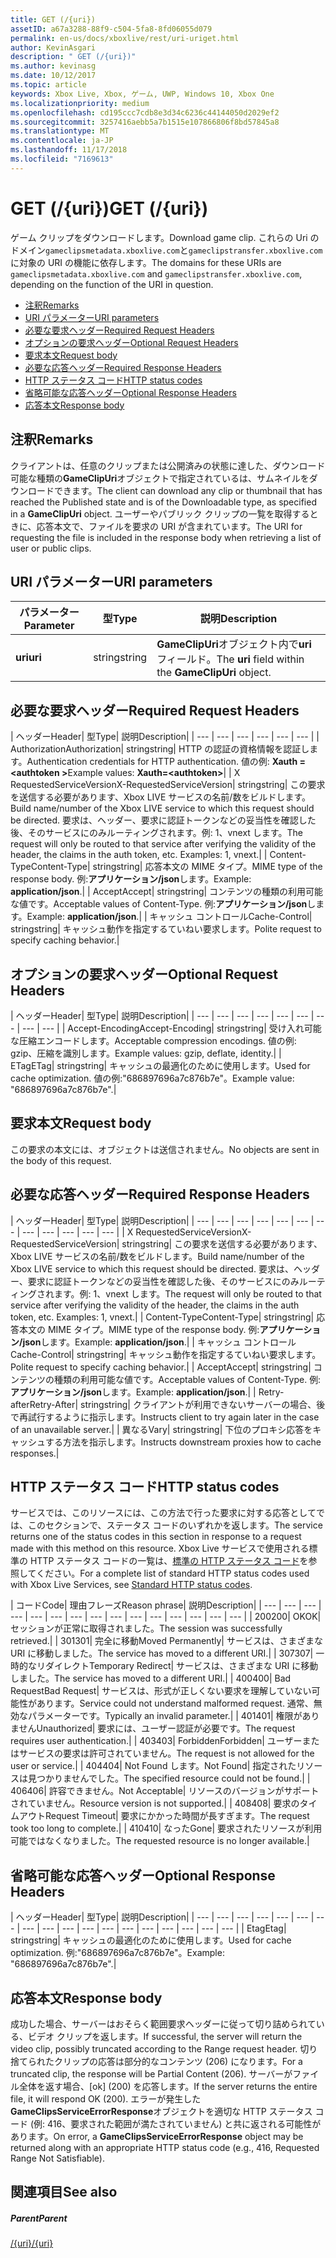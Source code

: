 ```yaml
---
title: GET (/{uri})
assetID: a67a3288-88f9-c504-5fa8-8fd06055d079
permalink: en-us/docs/xboxlive/rest/uri-uriget.html
author: KevinAsgari
description: " GET (/{uri})"
ms.author: kevinasg
ms.date: 10/12/2017
ms.topic: article
keywords: Xbox Live, Xbox, ゲーム, UWP, Windows 10, Xbox One
ms.localizationpriority: medium
ms.openlocfilehash: cd195ccc7cdb8e3d34c6236c44144050d2029ef2
ms.sourcegitcommit: 3257416aebb5a7b1515e107866806f8bd57845a8
ms.translationtype: MT
ms.contentlocale: ja-JP
ms.lasthandoff: 11/17/2018
ms.locfileid: "7169613"
---
```

# <a name="get-uri"></a><span data-ttu-id="3ec02-104">GET (/{uri})</span><span class="sxs-lookup"><span data-stu-id="3ec02-104">GET (/{uri})</span></span>
<span data-ttu-id="3ec02-105">ゲーム クリップをダウンロードします。</span><span class="sxs-lookup"><span data-stu-id="3ec02-105">Download game clip.</span></span> <span data-ttu-id="3ec02-106">これらの Uri のドメイン`gameclipsmetadata.xboxlive.com`と`gameclipstransfer.xboxlive.com`に対象の URI の機能に依存します。</span><span class="sxs-lookup"><span data-stu-id="3ec02-106">The domains for these URIs are `gameclipsmetadata.xboxlive.com` and `gameclipstransfer.xboxlive.com`, depending on the function of the URI in question.</span></span>
 
  * [<span data-ttu-id="3ec02-107">注釈</span><span class="sxs-lookup"><span data-stu-id="3ec02-107">Remarks</span></span>](#ID4EX)
  * [<span data-ttu-id="3ec02-108">URI パラメーター</span><span class="sxs-lookup"><span data-stu-id="3ec02-108">URI parameters</span></span>](#ID4EDB)
  * [<span data-ttu-id="3ec02-109">必要な要求ヘッダー</span><span class="sxs-lookup"><span data-stu-id="3ec02-109">Required Request Headers</span></span>](#ID4EEC)
  * [<span data-ttu-id="3ec02-110">オプションの要求ヘッダー</span><span class="sxs-lookup"><span data-stu-id="3ec02-110">Optional Request Headers</span></span>](#ID4EQE)
  * [<span data-ttu-id="3ec02-111">要求本文</span><span class="sxs-lookup"><span data-stu-id="3ec02-111">Request body</span></span>](#ID4EZF)
  * [<span data-ttu-id="3ec02-112">必要な応答ヘッダー</span><span class="sxs-lookup"><span data-stu-id="3ec02-112">Required Response Headers</span></span>](#ID4EEG)
  * [<span data-ttu-id="3ec02-113">HTTP ステータス コード</span><span class="sxs-lookup"><span data-stu-id="3ec02-113">HTTP status codes</span></span>](#ID4EYAAC)
  * [<span data-ttu-id="3ec02-114">省略可能な応答ヘッダー</span><span class="sxs-lookup"><span data-stu-id="3ec02-114">Optional Response Headers</span></span>](#ID4EOFAC)
  * [<span data-ttu-id="3ec02-115">応答本文</span><span class="sxs-lookup"><span data-stu-id="3ec02-115">Response body</span></span>](#ID4EOGAC)
 
<a id="ID4EX"></a>

 
## <a name="remarks"></a><span data-ttu-id="3ec02-116">注釈</span><span class="sxs-lookup"><span data-stu-id="3ec02-116">Remarks</span></span>
 
<span data-ttu-id="3ec02-117">クライアントは、任意のクリップまたは公開済みの状態に達した、ダウンロード可能な種類の**GameClipUri**オブジェクトで指定されているは、サムネイルをダウンロードできます。</span><span class="sxs-lookup"><span data-stu-id="3ec02-117">The client can download any clip or thumbnail that has reached the Published state and is of the Downloadable type, as specified in a **GameClipUri** object.</span></span> <span data-ttu-id="3ec02-118">ユーザーやパブリック クリップの一覧を取得するときに、応答本文で、ファイルを要求の URI が含まれています。</span><span class="sxs-lookup"><span data-stu-id="3ec02-118">The URI for requesting the file is included in the response body when retrieving a list of user or public clips.</span></span>
  
<a id="ID4EDB"></a>

 
## <a name="uri-parameters"></a><span data-ttu-id="3ec02-119">URI パラメーター</span><span class="sxs-lookup"><span data-stu-id="3ec02-119">URI parameters</span></span>
 
| <span data-ttu-id="3ec02-120">パラメーター</span><span class="sxs-lookup"><span data-stu-id="3ec02-120">Parameter</span></span>| <span data-ttu-id="3ec02-121">型</span><span class="sxs-lookup"><span data-stu-id="3ec02-121">Type</span></span>| <span data-ttu-id="3ec02-122">説明</span><span class="sxs-lookup"><span data-stu-id="3ec02-122">Description</span></span>| 
| --- | --- | --- | 
| <b><span data-ttu-id="3ec02-123">uri</span><span class="sxs-lookup"><span data-stu-id="3ec02-123">uri</span></span></b>| <span data-ttu-id="3ec02-124">string</span><span class="sxs-lookup"><span data-stu-id="3ec02-124">string</span></span>| <span data-ttu-id="3ec02-125"><b>GameClipUri</b>オブジェクト内で<b>uri</b>フィールド。</span><span class="sxs-lookup"><span data-stu-id="3ec02-125">The <b>uri</b> field within the <b>GameClipUri</b> object.</span></span>| 
  
<a id="ID4EEC"></a>

 
## <a name="required-request-headers"></a><span data-ttu-id="3ec02-126">必要な要求ヘッダー</span><span class="sxs-lookup"><span data-stu-id="3ec02-126">Required Request Headers</span></span>
 
| <span data-ttu-id="3ec02-127">ヘッダー</span><span class="sxs-lookup"><span data-stu-id="3ec02-127">Header</span></span>| <span data-ttu-id="3ec02-128">型</span><span class="sxs-lookup"><span data-stu-id="3ec02-128">Type</span></span>| <span data-ttu-id="3ec02-129">説明</span><span class="sxs-lookup"><span data-stu-id="3ec02-129">Description</span></span>| 
| --- | --- | --- | --- | --- | --- | 
| <span data-ttu-id="3ec02-130">Authorization</span><span class="sxs-lookup"><span data-stu-id="3ec02-130">Authorization</span></span>| <span data-ttu-id="3ec02-131">string</span><span class="sxs-lookup"><span data-stu-id="3ec02-131">string</span></span>| <span data-ttu-id="3ec02-132">HTTP の認証の資格情報を認証します。</span><span class="sxs-lookup"><span data-stu-id="3ec02-132">Authentication credentials for HTTP authentication.</span></span> <span data-ttu-id="3ec02-133">値の例: <b>Xauth =&lt;authtoken ></b></span><span class="sxs-lookup"><span data-stu-id="3ec02-133">Example values: <b>Xauth=&lt;authtoken></b></span></span>| 
| <span data-ttu-id="3ec02-134">X RequestedServiceVersion</span><span class="sxs-lookup"><span data-stu-id="3ec02-134">X-RequestedServiceVersion</span></span>| <span data-ttu-id="3ec02-135">string</span><span class="sxs-lookup"><span data-stu-id="3ec02-135">string</span></span>| <span data-ttu-id="3ec02-136">この要求を送信する必要があります、Xbox LIVE サービスの名前/数をビルドします。</span><span class="sxs-lookup"><span data-stu-id="3ec02-136">Build name/number of the Xbox LIVE service to which this request should be directed.</span></span> <span data-ttu-id="3ec02-137">要求は、ヘッダー、要求に認証トークンなどの妥当性を確認した後、そのサービスにのみルーティングされます。例: 1、vnext します。</span><span class="sxs-lookup"><span data-stu-id="3ec02-137">The request will only be routed to that service after verifying the validity of the header, the claims in the auth token, etc. Examples: 1, vnext.</span></span>| 
| <span data-ttu-id="3ec02-138">Content-Type</span><span class="sxs-lookup"><span data-stu-id="3ec02-138">Content-Type</span></span>| <span data-ttu-id="3ec02-139">string</span><span class="sxs-lookup"><span data-stu-id="3ec02-139">string</span></span>| <span data-ttu-id="3ec02-140">応答本文の MIME タイプ。</span><span class="sxs-lookup"><span data-stu-id="3ec02-140">MIME type of the response body.</span></span> <span data-ttu-id="3ec02-141">例:<b>アプリケーション/json</b>します。</span><span class="sxs-lookup"><span data-stu-id="3ec02-141">Example: <b>application/json</b>.</span></span>| 
| <span data-ttu-id="3ec02-142">Accept</span><span class="sxs-lookup"><span data-stu-id="3ec02-142">Accept</span></span>| <span data-ttu-id="3ec02-143">string</span><span class="sxs-lookup"><span data-stu-id="3ec02-143">string</span></span>| <span data-ttu-id="3ec02-144">コンテンツの種類の利用可能な値です。</span><span class="sxs-lookup"><span data-stu-id="3ec02-144">Acceptable values of Content-Type.</span></span> <span data-ttu-id="3ec02-145">例:<b>アプリケーション/json</b>します。</span><span class="sxs-lookup"><span data-stu-id="3ec02-145">Example: <b>application/json</b>.</span></span>| 
| <span data-ttu-id="3ec02-146">キャッシュ コントロール</span><span class="sxs-lookup"><span data-stu-id="3ec02-146">Cache-Control</span></span>| <span data-ttu-id="3ec02-147">string</span><span class="sxs-lookup"><span data-stu-id="3ec02-147">string</span></span>| <span data-ttu-id="3ec02-148">キャッシュ動作を指定するていねい要求します。</span><span class="sxs-lookup"><span data-stu-id="3ec02-148">Polite request to specify caching behavior.</span></span>| 
  
<a id="ID4EQE"></a>

 
## <a name="optional-request-headers"></a><span data-ttu-id="3ec02-149">オプションの要求ヘッダー</span><span class="sxs-lookup"><span data-stu-id="3ec02-149">Optional Request Headers</span></span>
 
| <span data-ttu-id="3ec02-150">ヘッダー</span><span class="sxs-lookup"><span data-stu-id="3ec02-150">Header</span></span>| <span data-ttu-id="3ec02-151">型</span><span class="sxs-lookup"><span data-stu-id="3ec02-151">Type</span></span>| <span data-ttu-id="3ec02-152">説明</span><span class="sxs-lookup"><span data-stu-id="3ec02-152">Description</span></span>| 
| --- | --- | --- | --- | --- | --- | --- | --- | --- | 
| <span data-ttu-id="3ec02-153">Accept-Encoding</span><span class="sxs-lookup"><span data-stu-id="3ec02-153">Accept-Encoding</span></span>| <span data-ttu-id="3ec02-154">string</span><span class="sxs-lookup"><span data-stu-id="3ec02-154">string</span></span>| <span data-ttu-id="3ec02-155">受け入れ可能な圧縮エンコードします。</span><span class="sxs-lookup"><span data-stu-id="3ec02-155">Acceptable compression encodings.</span></span> <span data-ttu-id="3ec02-156">値の例: gzip、圧縮を識別します。</span><span class="sxs-lookup"><span data-stu-id="3ec02-156">Example values: gzip, deflate, identity.</span></span>| 
| <span data-ttu-id="3ec02-157">ETag</span><span class="sxs-lookup"><span data-stu-id="3ec02-157">ETag</span></span>| <span data-ttu-id="3ec02-158">string</span><span class="sxs-lookup"><span data-stu-id="3ec02-158">string</span></span>| <span data-ttu-id="3ec02-159">キャッシュの最適化のために使用します。</span><span class="sxs-lookup"><span data-stu-id="3ec02-159">Used for cache optimization.</span></span> <span data-ttu-id="3ec02-160">値の例:"686897696a7c876b7e"。</span><span class="sxs-lookup"><span data-stu-id="3ec02-160">Example value: "686897696a7c876b7e".</span></span>| 
  
<a id="ID4EZF"></a>

 
## <a name="request-body"></a><span data-ttu-id="3ec02-161">要求本文</span><span class="sxs-lookup"><span data-stu-id="3ec02-161">Request body</span></span>
 
<span data-ttu-id="3ec02-162">この要求の本文には、オブジェクトは送信されません。</span><span class="sxs-lookup"><span data-stu-id="3ec02-162">No objects are sent in the body of this request.</span></span>
  
<a id="ID4EEG"></a>

 
## <a name="required-response-headers"></a><span data-ttu-id="3ec02-163">必要な応答ヘッダー</span><span class="sxs-lookup"><span data-stu-id="3ec02-163">Required Response Headers</span></span>
 
| <span data-ttu-id="3ec02-164">ヘッダー</span><span class="sxs-lookup"><span data-stu-id="3ec02-164">Header</span></span>| <span data-ttu-id="3ec02-165">型</span><span class="sxs-lookup"><span data-stu-id="3ec02-165">Type</span></span>| <span data-ttu-id="3ec02-166">説明</span><span class="sxs-lookup"><span data-stu-id="3ec02-166">Description</span></span>| 
| --- | --- | --- | --- | --- | --- | --- | --- | --- | --- | --- | --- | 
| <span data-ttu-id="3ec02-167">X RequestedServiceVersion</span><span class="sxs-lookup"><span data-stu-id="3ec02-167">X-RequestedServiceVersion</span></span>| <span data-ttu-id="3ec02-168">string</span><span class="sxs-lookup"><span data-stu-id="3ec02-168">string</span></span>| <span data-ttu-id="3ec02-169">この要求を送信する必要があります、Xbox LIVE サービスの名前/数をビルドします。</span><span class="sxs-lookup"><span data-stu-id="3ec02-169">Build name/number of the Xbox LIVE service to which this request should be directed.</span></span> <span data-ttu-id="3ec02-170">要求は、ヘッダー、要求に認証トークンなどの妥当性を確認した後、そのサービスにのみルーティングされます。例: 1、vnext します。</span><span class="sxs-lookup"><span data-stu-id="3ec02-170">The request will only be routed to that service after verifying the validity of the header, the claims in the auth token, etc. Examples: 1, vnext.</span></span>| 
| <span data-ttu-id="3ec02-171">Content-Type</span><span class="sxs-lookup"><span data-stu-id="3ec02-171">Content-Type</span></span>| <span data-ttu-id="3ec02-172">string</span><span class="sxs-lookup"><span data-stu-id="3ec02-172">string</span></span>| <span data-ttu-id="3ec02-173">応答本文の MIME タイプ。</span><span class="sxs-lookup"><span data-stu-id="3ec02-173">MIME type of the response body.</span></span> <span data-ttu-id="3ec02-174">例:<b>アプリケーション/json</b>します。</span><span class="sxs-lookup"><span data-stu-id="3ec02-174">Example: <b>application/json</b>.</span></span>| 
| <span data-ttu-id="3ec02-175">キャッシュ コントロール</span><span class="sxs-lookup"><span data-stu-id="3ec02-175">Cache-Control</span></span>| <span data-ttu-id="3ec02-176">string</span><span class="sxs-lookup"><span data-stu-id="3ec02-176">string</span></span>| <span data-ttu-id="3ec02-177">キャッシュ動作を指定するていねい要求します。</span><span class="sxs-lookup"><span data-stu-id="3ec02-177">Polite request to specify caching behavior.</span></span>| 
| <span data-ttu-id="3ec02-178">Accept</span><span class="sxs-lookup"><span data-stu-id="3ec02-178">Accept</span></span>| <span data-ttu-id="3ec02-179">string</span><span class="sxs-lookup"><span data-stu-id="3ec02-179">string</span></span>| <span data-ttu-id="3ec02-180">コンテンツの種類の利用可能な値です。</span><span class="sxs-lookup"><span data-stu-id="3ec02-180">Acceptable values of Content-Type.</span></span> <span data-ttu-id="3ec02-181">例:<b>アプリケーション/json</b>します。</span><span class="sxs-lookup"><span data-stu-id="3ec02-181">Example: <b>application/json</b>.</span></span>| 
| <span data-ttu-id="3ec02-182">Retry-after</span><span class="sxs-lookup"><span data-stu-id="3ec02-182">Retry-After</span></span>| <span data-ttu-id="3ec02-183">string</span><span class="sxs-lookup"><span data-stu-id="3ec02-183">string</span></span>| <span data-ttu-id="3ec02-184">クライアントが利用できないサーバーの場合、後で再試行するように指示します。</span><span class="sxs-lookup"><span data-stu-id="3ec02-184">Instructs client to try again later in the case of an unavailable server.</span></span>| 
| <span data-ttu-id="3ec02-185">異なる</span><span class="sxs-lookup"><span data-stu-id="3ec02-185">Vary</span></span>| <span data-ttu-id="3ec02-186">string</span><span class="sxs-lookup"><span data-stu-id="3ec02-186">string</span></span>| <span data-ttu-id="3ec02-187">下位のプロキシ応答をキャッシュする方法を指示します。</span><span class="sxs-lookup"><span data-stu-id="3ec02-187">Instructs downstream proxies how to cache responses.</span></span>| 
  
<a id="ID4EYAAC"></a>

 
## <a name="http-status-codes"></a><span data-ttu-id="3ec02-188">HTTP ステータス コード</span><span class="sxs-lookup"><span data-stu-id="3ec02-188">HTTP status codes</span></span>
 
<span data-ttu-id="3ec02-189">サービスでは、このリソースには、この方法で行った要求に対する応答としてでは、このセクションで、ステータス コードのいずれかを返します。</span><span class="sxs-lookup"><span data-stu-id="3ec02-189">The service returns one of the status codes in this section in response to a request made with this method on this resource.</span></span> <span data-ttu-id="3ec02-190">Xbox Live サービスで使用される標準の HTTP ステータス コードの一覧は、[標準の HTTP ステータス コード](../../additional/httpstatuscodes.md)を参照してください。</span><span class="sxs-lookup"><span data-stu-id="3ec02-190">For a complete list of standard HTTP status codes used with Xbox Live Services, see [Standard HTTP status codes](../../additional/httpstatuscodes.md).</span></span>
 
| <span data-ttu-id="3ec02-191">コード</span><span class="sxs-lookup"><span data-stu-id="3ec02-191">Code</span></span>| <span data-ttu-id="3ec02-192">理由フレーズ</span><span class="sxs-lookup"><span data-stu-id="3ec02-192">Reason phrase</span></span>| <span data-ttu-id="3ec02-193">説明</span><span class="sxs-lookup"><span data-stu-id="3ec02-193">Description</span></span>| 
| --- | --- | --- | --- | --- | --- | --- | --- | --- | --- | --- | --- | --- | --- | --- | 
| <span data-ttu-id="3ec02-194">200</span><span class="sxs-lookup"><span data-stu-id="3ec02-194">200</span></span>| <span data-ttu-id="3ec02-195">OK</span><span class="sxs-lookup"><span data-stu-id="3ec02-195">OK</span></span>| <span data-ttu-id="3ec02-196">セッションが正常に取得されました。</span><span class="sxs-lookup"><span data-stu-id="3ec02-196">The session was successfully retrieved.</span></span>| 
| <span data-ttu-id="3ec02-197">301</span><span class="sxs-lookup"><span data-stu-id="3ec02-197">301</span></span>| <span data-ttu-id="3ec02-198">完全に移動</span><span class="sxs-lookup"><span data-stu-id="3ec02-198">Moved Permanently</span></span>| <span data-ttu-id="3ec02-199">サービスは、さまざまな URI に移動しました。</span><span class="sxs-lookup"><span data-stu-id="3ec02-199">The service has moved to a different URI.</span></span>| 
| <span data-ttu-id="3ec02-200">307</span><span class="sxs-lookup"><span data-stu-id="3ec02-200">307</span></span>| <span data-ttu-id="3ec02-201">一時的なリダイレクト</span><span class="sxs-lookup"><span data-stu-id="3ec02-201">Temporary Redirect</span></span>| <span data-ttu-id="3ec02-202">サービスは、さまざまな URI に移動しました。</span><span class="sxs-lookup"><span data-stu-id="3ec02-202">The service has moved to a different URI.</span></span>| 
| <span data-ttu-id="3ec02-203">400</span><span class="sxs-lookup"><span data-stu-id="3ec02-203">400</span></span>| <span data-ttu-id="3ec02-204">Bad Request</span><span class="sxs-lookup"><span data-stu-id="3ec02-204">Bad Request</span></span>| <span data-ttu-id="3ec02-205">サービスは、形式が正しくない要求を理解していない可能性があります。</span><span class="sxs-lookup"><span data-stu-id="3ec02-205">Service could not understand malformed request.</span></span> <span data-ttu-id="3ec02-206">通常、無効なパラメーターです。</span><span class="sxs-lookup"><span data-stu-id="3ec02-206">Typically an invalid parameter.</span></span>| 
| <span data-ttu-id="3ec02-207">401</span><span class="sxs-lookup"><span data-stu-id="3ec02-207">401</span></span>| <span data-ttu-id="3ec02-208">権限がありません</span><span class="sxs-lookup"><span data-stu-id="3ec02-208">Unauthorized</span></span>| <span data-ttu-id="3ec02-209">要求には、ユーザー認証が必要です。</span><span class="sxs-lookup"><span data-stu-id="3ec02-209">The request requires user authentication.</span></span>| 
| <span data-ttu-id="3ec02-210">403</span><span class="sxs-lookup"><span data-stu-id="3ec02-210">403</span></span>| <span data-ttu-id="3ec02-211">Forbidden</span><span class="sxs-lookup"><span data-stu-id="3ec02-211">Forbidden</span></span>| <span data-ttu-id="3ec02-212">ユーザーまたはサービスの要求は許可されていません。</span><span class="sxs-lookup"><span data-stu-id="3ec02-212">The request is not allowed for the user or service.</span></span>| 
| <span data-ttu-id="3ec02-213">404</span><span class="sxs-lookup"><span data-stu-id="3ec02-213">404</span></span>| <span data-ttu-id="3ec02-214">Not Found します。</span><span class="sxs-lookup"><span data-stu-id="3ec02-214">Not Found</span></span>| <span data-ttu-id="3ec02-215">指定されたリソースは見つかりませんでした。</span><span class="sxs-lookup"><span data-stu-id="3ec02-215">The specified resource could not be found.</span></span>| 
| <span data-ttu-id="3ec02-216">406</span><span class="sxs-lookup"><span data-stu-id="3ec02-216">406</span></span>| <span data-ttu-id="3ec02-217">許容できません。</span><span class="sxs-lookup"><span data-stu-id="3ec02-217">Not Acceptable</span></span>| <span data-ttu-id="3ec02-218">リソースのバージョンがサポートされていません。</span><span class="sxs-lookup"><span data-stu-id="3ec02-218">Resource version is not supported.</span></span>| 
| <span data-ttu-id="3ec02-219">408</span><span class="sxs-lookup"><span data-stu-id="3ec02-219">408</span></span>| <span data-ttu-id="3ec02-220">要求のタイムアウト</span><span class="sxs-lookup"><span data-stu-id="3ec02-220">Request Timeout</span></span>| <span data-ttu-id="3ec02-221">要求にかかった時間が長すぎます。</span><span class="sxs-lookup"><span data-stu-id="3ec02-221">The request took too long to complete.</span></span>| 
| <span data-ttu-id="3ec02-222">410</span><span class="sxs-lookup"><span data-stu-id="3ec02-222">410</span></span>| <span data-ttu-id="3ec02-223">なった</span><span class="sxs-lookup"><span data-stu-id="3ec02-223">Gone</span></span>| <span data-ttu-id="3ec02-224">要求されたリソースが利用可能ではなくなりました。</span><span class="sxs-lookup"><span data-stu-id="3ec02-224">The requested resource is no longer available.</span></span>| 
  
<a id="ID4EOFAC"></a>

 
## <a name="optional-response-headers"></a><span data-ttu-id="3ec02-225">省略可能な応答ヘッダー</span><span class="sxs-lookup"><span data-stu-id="3ec02-225">Optional Response Headers</span></span>
 
| <span data-ttu-id="3ec02-226">ヘッダー</span><span class="sxs-lookup"><span data-stu-id="3ec02-226">Header</span></span>| <span data-ttu-id="3ec02-227">型</span><span class="sxs-lookup"><span data-stu-id="3ec02-227">Type</span></span>| <span data-ttu-id="3ec02-228">説明</span><span class="sxs-lookup"><span data-stu-id="3ec02-228">Description</span></span>| 
| --- | --- | --- | --- | --- | --- | --- | --- | --- | --- | --- | --- | --- | --- | --- | --- | --- | --- | 
| <span data-ttu-id="3ec02-229">Etag</span><span class="sxs-lookup"><span data-stu-id="3ec02-229">Etag</span></span>| <span data-ttu-id="3ec02-230">string</span><span class="sxs-lookup"><span data-stu-id="3ec02-230">string</span></span>| <span data-ttu-id="3ec02-231">キャッシュの最適化のために使用します。</span><span class="sxs-lookup"><span data-stu-id="3ec02-231">Used for cache optimization.</span></span> <span data-ttu-id="3ec02-232">例:"686897696a7c876b7e"。</span><span class="sxs-lookup"><span data-stu-id="3ec02-232">Example: "686897696a7c876b7e".</span></span>| 
  
<a id="ID4EOGAC"></a>

 
## <a name="response-body"></a><span data-ttu-id="3ec02-233">応答本文</span><span class="sxs-lookup"><span data-stu-id="3ec02-233">Response body</span></span>
 
<a id="ID4EUGAC"></a>

  
 
<span data-ttu-id="3ec02-234">成功した場合、サーバーはおそらく範囲要求ヘッダーに従って切り詰められている、ビデオ クリップを返します。</span><span class="sxs-lookup"><span data-stu-id="3ec02-234">If successful, the server will return the video clip, possibly truncated according to the Range request header.</span></span> <span data-ttu-id="3ec02-235">切り捨てられたクリップの応答は部分的なコンテンツ (206) になります。</span><span class="sxs-lookup"><span data-stu-id="3ec02-235">For a truncated clip, the response will be Partial Content (206).</span></span> <span data-ttu-id="3ec02-236">サーバーがファイル全体を返す場合、[ok] (200) を応答します。</span><span class="sxs-lookup"><span data-stu-id="3ec02-236">If the server returns the entire file, it will respond OK (200).</span></span> <span data-ttu-id="3ec02-237">エラーが発生した**GameClipsServiceErrorResponse**オブジェクトを適切な HTTP ステータス コード (例: 416、要求された範囲が満たされていません) と共に返される可能性があります。</span><span class="sxs-lookup"><span data-stu-id="3ec02-237">On error, a **GameClipsServiceErrorResponse** object may be returned along with an appropriate HTTP status code (e.g., 416, Requested Range Not Satisfiable).</span></span>
   
<a id="ID4E4GAC"></a>

 
## <a name="see-also"></a><span data-ttu-id="3ec02-238">関連項目</span><span class="sxs-lookup"><span data-stu-id="3ec02-238">See also</span></span>
 
<a id="ID4E6GAC"></a>

 
##### <a name="parent"></a><span data-ttu-id="3ec02-239">Parent</span><span class="sxs-lookup"><span data-stu-id="3ec02-239">Parent</span></span> 

[<span data-ttu-id="3ec02-240">/{uri}</span><span class="sxs-lookup"><span data-stu-id="3ec02-240">/{uri}</span></span>](uri-uri.md)

   